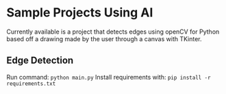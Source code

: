 # Sample Projects Using AI

Currently available is a project that detects edges using openCV for Python based off a drawing made by the user through a canvas with TKinter.

## Edge Detection

Run command: ```python main.py```
Install requirements with: ```pip install -r requirements.txt```
